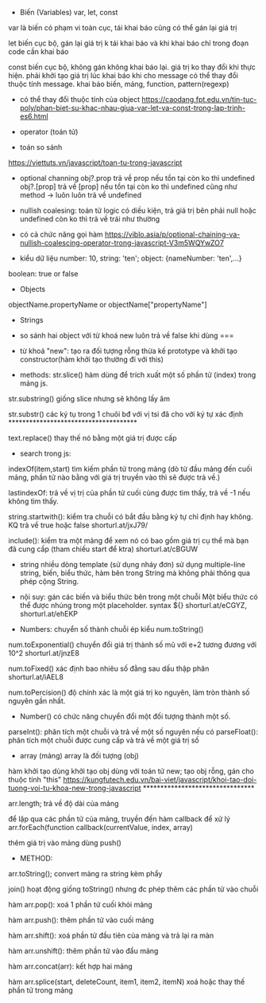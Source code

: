 * Biến (Variables)
var, let, const

var là biến có phạm vi toàn cục, tái khai báo cũng có thể gán lại giá trị 

let biến cục bộ, gán lại giá trị k tái khai báo và khi khai báo chỉ trong đoạn code cần khai báo 

const biến cục bộ, không gán không khai báo lại. giá trị ko thay đổi khi thực hiện. phải khởi tạo giá trị lúc khai báo khi cho message có thể thay đổi thuộc tính message. khai báo biến, mảng, function, pattern(regexp)
+ có thể thay đổi thuộc tính của object
https://caodang.fpt.edu.vn/tin-tuc-poly/phan-biet-su-khac-nhau-giua-var-let-va-const-trong-lap-trinh-es6.html


* operator (toán tử)

<!-- số học với gán
- số học: chia lấy nguyên /; chia lấy dư %
- gán: chia lấy nguyên xong gán /=; chia lấy dư xong gán %=
- toán tử logic: 
&& và
true: 2 giá trị true
false: 2 giá trị false hoặc 1 false, 1 true
|| hoặc là
true: 2 giá trị true, hoặc 1 false 1 true
false: 2 giá trị false, ho
!(not)
trả giá trị ngược lại -->

* toán so sánh

<!-- === giống hệt nhau
!= không bằng
== ép kiểu xảy ra trong khi so sánh còn === thì không cho kiểm tra toán hạng -->
https://viettuts.vn/javascript/toan-tu-trong-javascript


- optional channing 
obj?.prop trả về prop nếu tồn tại còn ko thì undefined
obj?.[prop]  trả về [prop] nếu tồn tại còn ko thì undefined
cũng như method
-> luôn luôn trả về undefined

- nullish coalesing: toán tử logic có diều kiện, trả giá trị bên phải null hoặc undefined còn ko thì trả về trái như thường

- có cả chức năng gọi hàm
https://viblo.asia/p/optional-chaining-va-nullish-coalescing-operator-trong-javascript-V3m5WQYwZO7

* kiểu dữ liệu
number: 10,
string: 'ten';
object: {nameNumber: 'ten',...}

boolean: true or false

* Objects

objectName.propertyName or objectName["propertyName"]
<!-- x = new String();        // Declares x as a String object
y = new Number();        // Declares y as a Number object
z = new Boolean();       // Declares z as a Boolean object
 -->
* Strings
- so sánh hai object  với từ khoá new luôn trả về false khi dùng ===
- từ khoá "new": tạo ra đối tượng rỗng thừa kế prototype và khởi tạo constructor(hàm khởi tạo thường đi với this)


- methods: 
str.slice()  hàm dùng để trích xuất một số phần tử (index) trong mảng js.

str.substring() giống slice nhưng sẽ không lấy âm

str.substr() các ký tụ trong 1 chuõi bđ với vị tsi đã cho với ký tự xác định *************************************

text.replace() thay thế nó bằng một giá trị được cấp

- search trong js:

indexOf(item,start) tìm kiếm phần tử trong mảng (dò từ đầu mảng đến cuối mảng, phần tử nào bằng với giá trị truyền vào thì sẽ được trả về.)

lastindexOf: trả về vị trị của phần tử cuối cùng được tìm thấy, trả về -1 nếu không tìm thấy.

string.startwith(): kiểm tra chuỗi có bắt đầu bằng ký tự chỉ định hay không. KQ trả về true hoặc false shorturl.at/jxJ79/

 include(): kiểm tra một mảng để xem nó có bao gồm giá trị cụ thể mà bạn đã cung cấp (tham chiếu start để ktra) shorturl.at/cBGUW

 * string nhiều dòng template (sử dụng nháy đơn)
 sử dụng multiple-line string, biến, biểu thức, hàm bên trong String mà không phải thông qua phép cộng String.

- nội suy: gán các biến và biểu thức bên trong một chuỗi 
 Một biểu thức có thể được nhúng trong một placeholder. syntax ${} shorturl.at/eCGYZ, shorturl.at/ehEKP


* Numbers: chuyển số thành chuỗi ép kiểu num.toString()

num.toExponential() chuyển đổi giá trị thành số mũ với e+2 tương đương với 10^2 
shorturl.at/jnzE8

num.toFixed() xác định bao nhiêu số đằng sau dấu thập phân 
shorturl.at/iAEL8

num.toPercision() độ chính xác là một giá trị ko nguyên, làm tròn thành số nguyên gần nhất.

- Number() có chức năng chuyển đổi một đối tượng thành một số. 

parseInt(): phân tích một chuỗi và trả về một số nguyên nếu có
parseFloat(): phân tích một chuỗi được cung cấp và trả về một giá trị số


* array (mảng) array là đối tượng (obj)

hàm khởi tạo dùng khởi tạo obj dùng với toán tử new; tạo obj rỗng, gán cho thuộc tính "this" https://kungfutech.edu.vn/bai-viet/javascript/khoi-tao-doi-tuong-voi-tu-khoa-new-trong-javascript ********************************

<!-- return với một object sẽ trả về object đó, ngược lại thì trả về this -->

arr.length; trả về độ dài của mảng

để lặp qua các phần tử của mảng, truyền đến hàm callback để xử lý
arr.forEach(function callback(currentValue, index, array)

thêm giá trị vào mảng dùng push()


- METHOD: 

arr.toString(); convert mảng ra string kèm phẩy 

join() hoạt động giống toString() nhưng đc phép thêm các phần tử vào chuỗi

hàm arr.pop(): xoá 1 phần tử cuối khỏi mảng 

hàm arr.push(): thêm phần tử vào cuối mảng 

hàm arr.shift(): xoá phần tử đầu tiên của mảng và trả lại ra màn

hàm arr.unshift(): thêm phần tử vào đẩu mảng

hàm arr.concat(arr): kết hợp hai mảng

hàm arr.splice(start, deleteCount, item1, item2, itemN) xoá hoặc thay thế phần tử trong mảng
